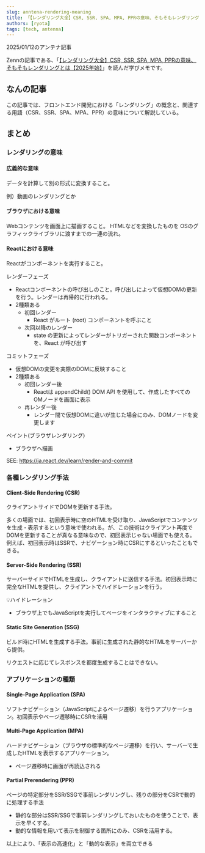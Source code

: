 ```yaml
---
slug: anntena-rendering-meaning
title: 「【レンダリング大全】CSR, SSR, SPA, MPA, PPRの意味、そもそもレンダリングとは【2025年始】」を読んだ学びメモ📝
authors: [ryota]
tags: [tech, antenna]
---
```


2025/01/12のアンテナ記事

Zennの記事である、「[【レンダリング大全】CSR, SSR, SPA, MPA, PPRの意味、そもそもレンダリングとは【2025年始】](https://zenn.dev/txxm/articles/f04b21949ddab3)」を読んだ学びメモです。

<!-- truncate -->

## なんの記事

この記事では、フロントエンド開発における「レンダリング」の概念と、関連する用語（CSR、SSR、SPA、MPA、PPR）の意味について解説している。

## まとめ

### レンダリングの意味

#### 広義的な意味

データを計算して別の形式に変換すること。

例）動画のレンダリングとか

#### ブラウザにおける意味

Webコンテンツを画面上に描画すること。
HTMLなどを変換したものを OSのグラフィックライブラリに渡すまでの一連の流れ。　

#### Reactにおける意味

Reactがコンポーネントを実行すること。

レンダーフェーズ

- Reactコンポーネントの呼び出しのこと。呼び出しによって仮想DOMの更新を行う。レンダーは再帰的に行われる。
- 2種類ある
  - 初回レンダー
    - React がルート (root) コンポーネントを呼ぶこと
  - 次回以降のレンダー
    - state の更新によってレンダーがトリガーされた関数コンポーネントを、React が呼び出す

コミットフェーズ

- 仮想DOMの変更を実際のDOMに反映すること
- 2種類ある
  - 初回レンダー後
    - Reactは appendChild() DOM API を使用して、作成したすべての OMノードを画面に表示
  - 再レンダー後
    - レンダー間で仮想DOMに違いが生じた場合にのみ、DOMノードを変更します

ペイント(ブラウザレンダリング)

- ブラウザへ描画

SEE: https://ja.react.dev/learn/render-and-commit

### 各種レンダリング手法

#### Client-Side Rendering (CSR)

クライアントサイドでDOMを更新する手法。

多くの場面では、初回表示時に空のHTMLを受け取り、JavaScriptでコンテンツを生成・表示するという意味で使われる。が、この技術はクライアント再度でDOMを更新することが真なる意味なので、初回表示じゃない場面でも使える。例えば、初回表示時はSSRで、ナビゲーション時にCSRにするといったこともできる。

#### Server-Side Rendering (SSR)

サーバーサイドでHTMLを生成し、クライアントに送信する手法。初回表示時に完全なHTMLを提供し、クライアントでハイドレーションを行う。

💡ハイドレーション

- ブラウザ上でもJavaScriptを実行してページをインタラクティブにすること

#### Static Site Generation (SSG)

ビルド時にHTMLを生成する手法。事前に生成された静的なHTMLをサーバーから提供。

リクエストに応じてレスポンスを都度生成することはできない。

### アプリケーションの種類

#### Single-Page Application (SPA)

ソフトナビゲーション（JavaScriptによるページ遷移）を行うアプリケーション。初回表示やページ遷移時にCSRを活用

#### Multi-Page Application (MPA)

ハードナビゲーション（ブラウザの標準的なページ遷移）を行い、サーバーで生成したHTMLを表示するアプリケーション。

- ページ遷移時に画面が再読込される

#### Partial Prerendering (PPR)

ページの特定部分をSSR/SSGで事前レンダリングし、残りの部分をCSRで動的に処理する手法

- 静的な部分はSSR/SSGで事前レンダリングしておいたものを使うことで、表示を早くする。
- 動的な情報を用いて表示を制御する箇所にのみ、CSRを活用する。

以上により、「表示の高速化」と「動的な表示」を両立できる
